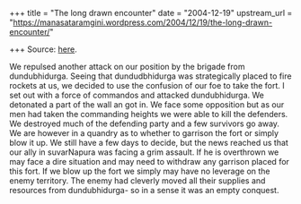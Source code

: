 +++
title = "The long drawn encounter"
date = "2004-12-19"
upstream_url = "https://manasataramgini.wordpress.com/2004/12/19/the-long-drawn-encounter/"

+++
Source: [here](https://manasataramgini.wordpress.com/2004/12/19/the-long-drawn-encounter/).

We repulsed another attack on our position by the brigade from
dundubhidurga. Seeing that dundudbhidurga was strategically placed to
fire rockets at us, we decided to use the confusion of our foe to take
the fort. I set out with a force of commandos and attacked
dundubhidurga. We detonated a part of the wall an got in. We face some
opposition but as our men had taken the commanding heights we were able
to kill the defenders. We destroyed much of the defending party and a
few survivors go away. We are however in a quandry as to whether to
garrison the fort or simply blow it up. We still have a few days to
decide, but the news reached us that our ally in suvarNapura was facing
a grim assault. If he is overthrown we may face a dire situation and may
need to withdraw any garrison placed for this fort. If we blow up the
fort we simply may have no leverage on the enemy territory. The enemy
had cleverly moved all their supplies and resources from dundubhidurga-
so in a sense it was an empty conquest.  

